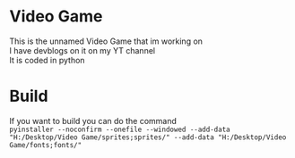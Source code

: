# Video Game
This is the unnamed Video Game that im working on<br/>
I have devblogs on it on my YT channel<br/>
It is coded in python<br/>
# Build
If you want to build you can do the command<br/>
`pyinstaller --noconfirm --onefile --windowed --add-data "H:/Desktop/Video Game/sprites;sprites/" --add-data "H:/Desktop/Video Game/fonts;fonts/" `
